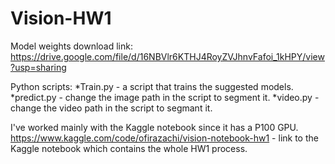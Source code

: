 # Vision-HW1
Model weights download link:
https://drive.google.com/file/d/16NBVlr6KTHJ4RoyZVJhnvFafoi_1kHPY/view?usp=sharing

Python scripts:
*Train.py - a script that trains the suggested models.
*predict.py - change the image path in the script to segment it.
*video.py - change the video path in the script to segmant it.

I've worked mainly with the Kaggle notebook since it has a P100 GPU.
https://www.kaggle.com/code/ofirazachi/vision-notebook-hw1 - link to the Kaggle notebook which contains the whole HW1 process.
